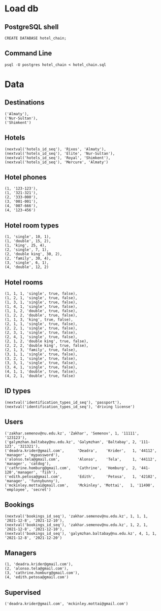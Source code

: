 # Load db

## PostgreSQL shell
	CREATE DATABASE hotel_chain;

## Command Line
	psql -U postgres hotel_chain < hotel_chain.sql
	
# Data

## Destinations
	('Almaty'),
	('Nur-Sultan'),
	('Shimkent')

## Hotels
	(nextval('hotels_id_seq'), 'Rixos', 'Almaty'),
	(nextval('hotels_id_seq'), 'Elite', 'Nur-Sultan'),
	(nextval('hotels_id_seq'), 'Royal', 'Shimkent'),
	(nextval('hotels_id_seq'), 'Mercure', 'Almaty')

## Hotel phones
	(1, '123-123'),
	(1, '321-321'),
	(2, '333-000'),
	(3, '001-001'),
	(4, '007-666'),
	(4, '123-456')

## Hotel room types
	(1, 'single', 10, 1),
	(1, 'double', 15, 2),
	(1, 'king', 25, 4),
	(2, 'single', 7, 1),
	(2, 'double king', 30, 2),
	(2, 'family', 30, 4),
	(3, 'single', 6, 1),
	(4, 'double', 12, 2)

## Hotel rooms
	(1, 1, 1, 'single', true, false),
	(1, 2, 1, 'single', true, false),
	(1, 3, 1, 'single', true, false),
	(1, 4, 1, 'single', true, false),
	(1, 1, 2, 'double', true, false),
	(1, 2, 2, 'double', true, false),
	(1, 1, 3, 'king', true, false),
	(2, 1, 1, 'single', true, false),
	(2, 2, 1, 'single', true, false),
	(2, 3, 1, 'single', true, false),
	(2, 4, 1, 'single', true, false),
	(2, 1, 2, 'double king', true, false),
	(2, 2, 2, 'double king', true, false),
	(2, 1, 3, 'family', true, false),
	(3, 1, 1, 'single', true, false),
	(3, 2, 1, 'single', true, false),
	(3, 3, 1, 'single', true, false),
	(3, 4, 1, 'single', true, false),
	(4, 1, 1, 'double', true, false),
	(4, 2, 1, 'double', true, false)

## ID types
	(nextval('identification_types_id_seq'), 'passport'),
	(nextval('identification_types_id_seq'), 'driving license')

## Users
	('zakhar.semenov@nu.edu.kz', 'Zakhar', 'Semenov', 1, '11111', '123123'),
	('galymzhan.baltabay@nu.edu.kz', 'Galymzhan', 'Baltabay', 2, '111-123', '321321'),
	('deadra.krider@gmail.com',      'Deadra',    'Krider',   1, '44112',  'manager', 'mypassword'),
	('alonso.tela@gmail.com',        'Alonso',    'Tela',     1, '44112',  'manager', 'catdog'),
	('cathrine.homburg@gmail.com',   'Cathrine',  'Homburg',  2, '441-120','manager', 'fish'),
	('edith.petosa@gmail.com',       'Edith',     'Petosa',   1, '42102',  'manager', 'funnybunny'),
	('mckinley.mottai@gmail.com',    'Mckinley', 'Mottai',   1, '11490',  'employee', 'secret')

## Bookings
	(nextval('bookings_id_seq'), 'zakhar.semenov@nu.edu.kz', 1, 1, 1, '2021-12-8', '2021-12-10'),
	(nextval('bookings_id_seq'), 'zakhar.semenov@nu.edu.kz', 1, 2, 1, '2021-12-8', '2021-12-10'),
	(nextval('bookings_id_seq'), 'galymzhan.baltabay@nu.edu.kz', 4, 1, 1, '2021-12-8', '2021-12-20')
	
## Managers
	(1, 'deadra.krider@gmail.com'),
    (2, 'alonso.tela@gmail.com'),
    (3, 'cathrine.homburg@gmail.com'),
    (4, 'edith.petosa@gmail.com')

## Supervised
	('deadra.krider@gmail.com', 'mckinley.mottai@gmail.com')
